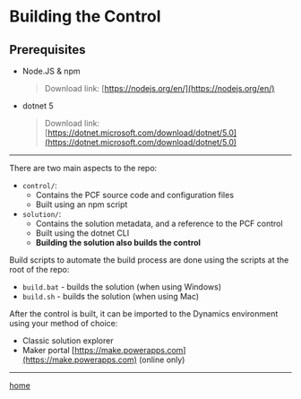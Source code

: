 # Building the Control

## Prerequisites
- Node.JS & npm
  > Download link: [https://nodejs.org/en/](https://nodejs.org/en/)
- dotnet 5
  > Download link: [https://dotnet.microsoft.com/download/dotnet/5.0](https://dotnet.microsoft.com/download/dotnet/5.0)

---

There are two main aspects to the repo:
- `control/`:
  - Contains the PCF source code and configuration files
  - Built using an npm script
- `solution/`:
  - Contains the solution metadata, and a reference to the PCF control
  - Built using the dotnet CLI
  - **Building the solution also builds the control**

Build scripts to automate the build process are done using the scripts at the root of the repo:
- `build.bat` - builds the solution (when using Windows)
- `build.sh` - builds the solution (when using Mac)

After the control is built, it can be imported to the Dynamics environment using your method of choice:
- Classic solution explorer
- Maker portal [https://make.powerapps.com](https://make.powerapps.com) (online only)

---

[home](../readme.md)